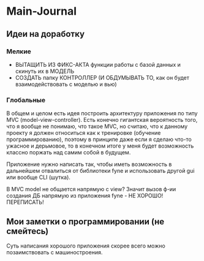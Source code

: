 # Main-Journal

## Идеи на доработку

### Мелкие
- ВЫТАЩИТЬ ИЗ ФИКС-АКТА функции работы с базой данных и скинуть их в МОДЕЛЬ
- СОЗДАТЬ папку КОНТРОЛЛЕР (И ОБДУМЫВАТЬ ТО, как он будет взаимодействовать с моделью и вью)


### Глобальные
В общем и целом есть идея построить архитектуру приложения по типу MVC (model-view-controller). 
Есть конечно гигантская вероятность того, что я вообще не понимаю, что такое MVC, но считаю, что к данному
проекту я должен относиться как к тренировке (обучение программированию), поэтому в принципе даже если я сделаю
что-то ужасное и дерьмовое, то в конечном итоге у меня будет возможность классно поржать над самим собой в будущем.


Приложение нужно написать так, чтобы иметь возможность в дальнейшем отвалиться от библиотеки fyne и использовать другой gui
или вообще CLI (шутка).

В MVC model не общается напрямую с view? Значит вызов ф-ии создания ДБ напрямую из приложения fyne - НЕ ХОРОШО! ПЕРЕПИСАТЬ!

## Мои заметки о программировании (не смейтесь)

Суть написания хорошого приложения скорее всего можно позаимствовать с машиностроения.